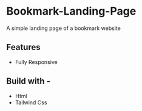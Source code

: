 # Bookmark-Landing-Page

A simple landing page of a bookmark website

## Features

- Fully Responsive

## Build with -

- Html
- Tailwind Css
